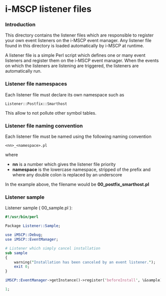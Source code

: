 i-MSCP listener files
=====================

### Introduction

This directory contains the listener files which are responsible to register your own event listeners on the i-MSCP event
manager. Any listener file found in this directory is loaded automatically by i-MSCP at runtime.

A listener file is a simple Perl script which defines one or many event listeners and register them on the i-MSCP event
manager. When the events on which the listeners are listening are triggered, the listeners are automatically run.

### Listener file namespaces

Each listener file must declare its own namespace such as

    Listener::Postfix::Smarthost

This allow to not pollute other symbol tables.

### Listener file naming convention

Each listener file must be named using the following naming convention

    <nn>_<namespace>.pl

where

  * **nn** is a number which gives the listener file priority
  * **namespace** is the lowercase namespace, stripped of the prefix and where any double colon is replaced by an underscore

In the example above, the filename would be **00_postfix_smarthost.pl**

### Listener sample

Listener sample ( 00_sample.pl ):

```perl
#!/usr/bin/perl

Package Listener::Sample;

use iMSCP::Debug;
use iMSCP::EventManager;

# Listener which simply cancel installation
sub sample
{
    warning("Installation has been canceled by an event listener.");
    exit 0;
}

iMSCP::EventManager->getInstance()->register('beforeInstall', \&sample);

1;
```

